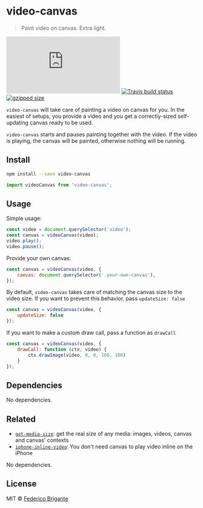 # video-canvas

> Paint video on canvas. Extra light.

[![gzipped size](https://badges.herokuapp.com/size/github/bfred-it/video-canvas/master/dist/video-canvas.browser.js?gzip=true&label=gzipped%20size)](#readme)
[![Travis build status](https://api.travis-ci.org/bfred-it/video-canvas.svg?branch=master)](https://travis-ci.org/bfred-it/video-canvas)
[![gzipped size](https://img.shields.io/npm/v/video-canvas.svg)](https://www.npmjs.com/package/video-canvas) 

`video-canvas` will take care of painting a video on canvas for you. In the easiest of setups, you provide a video and you get a correctly-sized self-updating canvas ready to be used.

`video-canvas` starts and pauses painting together with the video. If the video is playing, the canvas will be painted, otherwise nothing will be running.

## Install

```sh
npm install --save video-canvas
```

```js
import videoCanvas from 'video-canvas';
```

## Usage

Simple usage:

```js
const video = document.querySelector('video');
const canvas = videoCanvas(video);
video.play();
video.pause();
```

Provide your own canvas:

```js
const canvas = videoCanvas(video, {
	canvas: document.querySelector('.your-own-canvas'),
});
```

By default, `video-canvas` takes care of matching the canvas size to the video size. If you want to prevent this behavior, pass `updateSize: false`

```js
const canvas = videoCanvas(video, {
	updateSize: false
});
```

If you want to make a custom draw call, pass a function as `drawCall`

```js
const canvas = videoCanvas(video, {
	drawCall: function (ctx, video) {
		ctx.drawImage(video, 0, 0, 100, 100)
	}
});
```

## Dependencies

No dependencies.

## Related

* [`get-media-size`](https://github.com/bfred-it/get-media-size): get the real size of any media: images, videos, canvas and canvas' contexts
* [`iphone-inline-video`](https://github.com/bfred-it/iphone-inline-video): You don't need canvas to play video inline on the iPhone

No dependencies.

## License

MIT © [Federico Brigante](http://twitter.com/bfred_it)
